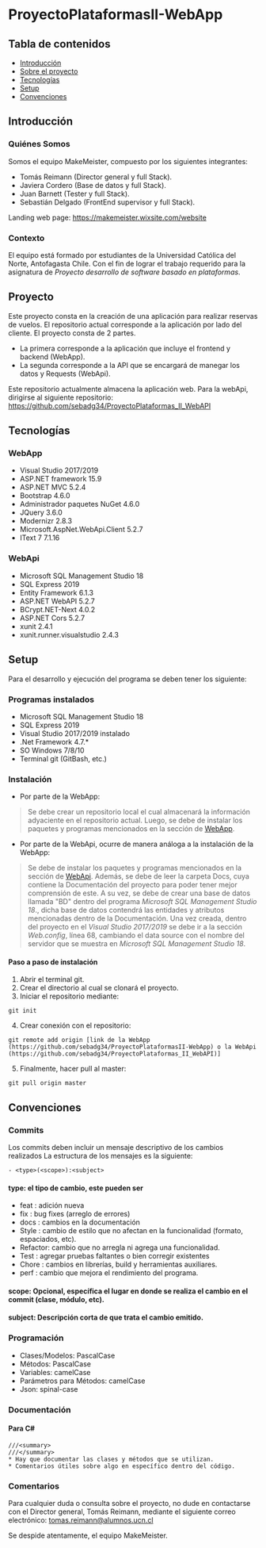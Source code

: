 # ProyectoPlataformasII-WebApp



## Tabla de contenidos 
* [Introducción](#introducción)
* [Sobre el proyecto](#proyecto)
* [Tecnologías](#tecnologías)
* [Setup](#setup)
* [Convenciones](#convenciones)

## Introducción

### Quiénes Somos
Somos el equipo MakeMeister, compuesto por los siguientes integrantes:

- Tomás Reimann (Director general y full Stack).
- Javiera Cordero (Base de datos y full Stack).
- Juan Barnett (Tester y full Stack).
- Sebastián Delgado (FrontEnd supervisor y full Stack).

Landing web page: https://makemeister.wixsite.com/website

### Contexto
El equipo está formado por estudiantes de la Universidad Católica del Norte, Antofagasta Chile. Con el fin de lograr el trabajo requerido para la asignatura de *Proyecto desarrollo de software basado en plataformas*.

## Proyecto
Este proyecto consta en la creación de una aplicación para realizar reservas de vuelos. El repositorio actual corresponde a la aplicación por lado del cliente. El proyecto consta de 2 partes.

- La primera corresponde a la aplicación que incluye el frontend y backend (WebApp).
- La segunda corresponde a la API que se encargará de manegar los datos y Requests (WebApi).

Este repositorio actualmente almacena la aplicación web. 
Para la webApi, dirigirse al siguiente repositorio: https://github.com/sebadg34/ProyectoPlataformas_II_WebAPI

## Tecnologías
### WebApp
* Visual Studio 2017/2019
* ASP.NET framework 15.9
* ASP.NET MVC 5.2.4
* Bootstrap 4.6.0
* Administrador paquetes NuGet 4.6.0
* JQuery 3.6.0
* Modernizr 2.8.3
* Microsoft.AspNet.WebApi.Client 5.2.7
* IText 7 7.1.16
### WebApi
* Microsoft SQL Management Studio 18
* SQL Express 2019
* Entity Framework 6.1.3
* ASP.NET WebAPI 5.2.7
* BCrypt.NET-Next 4.0.2
* ASP.NET Cors 5.2.7
* xunit 2.4.1
* xunit.runner.visualstudio 2.4.3
	
## Setup 
Para el desarrollo y ejecución del programa se deben tener los siguiente:
### Programas instalados
* Microsoft SQL Management Studio 18
* SQL Express 2019
* Visual Studio 2017/2019 instalado
* .Net Framework 4.7.*
* SO Windows 7/8/10
* Terminal git (GitBash, etc.)

### Instalación
* Por parte de la WebApp: 
> Se debe crear un repositorio local el cual almacenará la información adyaciente en el repositorio actual. Luego, se debe de instalar los paquetes y programas mencionados en la sección de [WebApp](#webapp).

* Por parte de la WebApi, ocurre de manera análoga a la instalación de la WebApp:
> Se debe de instalar los paquetes y programas mencionados en la sección de [WebApi](#webapi). Además, se debe de leer la carpeta Docs, cuya contiene la Documentación del proyecto para poder tener mejor comprensión de este. A su vez, se debe de crear una base de datos llamada "BD" dentro del programa *Microsoft SQL Management Studio 18*., dicha base de datos contendrá las entidades y atributos mencionadas dentro de la Documentación. Una vez creada, dentro del proyecto en el *Visual Studio 2017/2019* se debe ir a la sección *Web.config*, línea 68, cambiando el data source con el nombre del servidor que se muestra en *Microsoft SQL Management Studio 18*.


#### Paso a paso  de instalación

1. Abrir el terminal git.
2. Crear el directorio al cual se clonará el proyecto.
3. Iniciar el repositorio mediante:
```
git init
```
4. Crear conexión con el repositorio:
```
git remote add origin [link de la WebApp (https://github.com/sebadg34/ProyectoPlataformasII-WebApp) o la WebApi (https://github.com/sebadg34/ProyectoPlataformas_II_WebAPI)]
```
5. Finalmente, hacer pull al master:
```
git pull origin master
```

## Convenciones
### Commits
Los commits deben incluir un mensaje descriptivo de los cambios realizados
La estructura de los mensajes es la siguiente:
```
- <type>(<scope>):<subject>
```
#### type: el tipo de cambio, este pueden ser
- feat	  : adición nueva 	
- fix 	  : bug fixes (arreglo de errores)
- docs	  : cambios en la documentación
- Style	  : cambio de estilo que no afectan en la funcionalidad (formato, espaciados, etc).
- Refactor: cambio que no arregla ni agrega una funcionalidad.
- Test	  : agregar pruebas faltantes o bien corregir existentes
- Chore	  : cambios en librerías, build y herramientas auxiliares.
- perf	  : cambio que mejora el rendimiento del programa.

#### scope: Opcional, específica el lugar en donde se realiza el cambio en el commit (clase, módulo, etc).
#### subject: Descripción corta de que trata el cambio emitido.

### Programación
* Clases/Modelos: PascalCase
* Métodos: PascalCase
* Variables: camelCase
* Parámetros para Métodos: camelCase
* Json: spinal-case

### Documentación 

#### Para C#
```
///<summary>
///</summary>
* Hay que documentar las clases y métodos que se utilizan.
* Comentarios útiles sobre algo en específico dentro del código.
```

### Comentarios
Para cualquier duda o consulta sobre el proyecto, no dude en contactarse con el Director general, Tomás Reimann, mediante el siguiente correo electrónico: tomas.reimann@alumnos.ucn.cl 

Se despide atentamente, el equipo MakeMeister.

